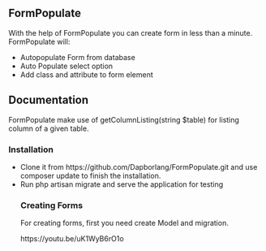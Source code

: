 <h2>FormPopulate</h2>
With the help of FormPopulate you can create form in less than a minute. 
FormPopulate will:
<ul>
    <li>Autopopulate Form from database</li>
    <li>Auto Populate select option</li>
    <li>Add class and attribute to form element</li>
</ul>
<h2>Documentation</h2>
FormPopulate make use of getColumnListing(string $table) for listing column of a given table. 
<h3>Installation</h3>
<ul>
    <li>Clone it from https://github.com/Dapborlang/FormPopulate.git and use composer update to finish the installation. </li>
    <li>Run php artisan migrate and serve the application for testing</li>
    
<h3>Creating Forms</h3>
<p>
For creating forms, first you need create Model and migration.

</p>
https://youtu.be/uK1WyB6rO1o
